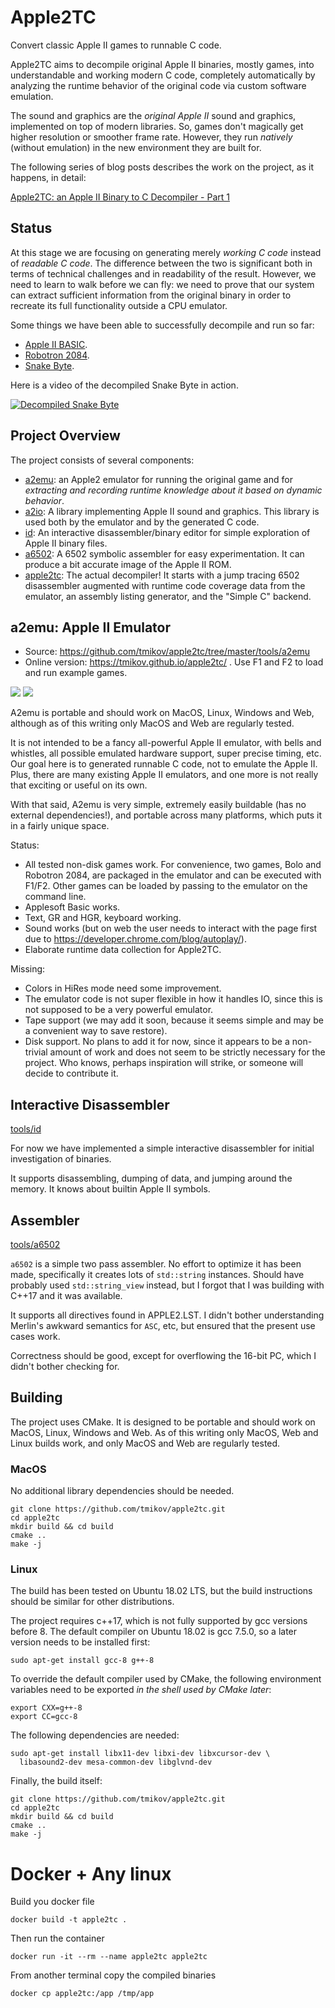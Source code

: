 # Apple2TC

Convert classic Apple II games to runnable C code.

Apple2TC aims to decompile original Apple II binaries, mostly games, into
understandable and working modern C code, completely automatically by analyzing
the runtime behavior of the original code via custom software emulation.

The sound and graphics are the *original Apple II* sound and graphics,
implemented on top of modern libraries. So, games don't magically get higher
resolution or smoother frame rate. However, they run _natively_ (without
emulation) in the new environment they are built for.

The following series of blog posts describes the work on the project, as it
happens, in detail:

[Apple2TC: an Apple II Binary to C Decompiler - Part 1](https://tmikov.blogspot.com/2021/12/apple2tc-apple-ii-binary-to-c.html)

## Status

At this stage we are focusing on generating merely _working C code_ instead of
_readable C code_. The difference between the two is significant both in terms
of technical challenges and in readability of the result. However, we need to
learn to walk before we can fly: we need to prove that our system can extract
sufficient information from the original binary in order to recreate its full
functionality outside a CPU emulator.

Some things we have been able to successfully decompile and run so far:

- [Apple II BASIC](decoded/rom).
- [Robotron 2084](decoded/robotron).
- [Snake Byte](decoded/snake-byte).

Here is a video of the decompiled Snake Byte in action.

[![Decompiled Snake Byte](https://img.youtube.com/vi/5ALmzwyQjgM/0.jpg)](https://www.youtube.com/watch?v=5ALmzwyQjgM)

## Project Overview

The project consists of several components:

- [a2emu](https://tmikov.github.io/apple2tc/): an Apple2 emulator for running
  the original game and for *extracting and recording runtime knowledge about it
  based on dynamic behavior*.
- [a2io](lib/a2io): A library implementing Apple II sound and graphics. This
  library is used both by the emulator and by the generated C code.
- [id](tools/id): An interactive disassembler/binary editor for simple
  exploration of Apple II binary files.
- [a6502](tools/a6502): A 6502 symbolic assembler for easy experimentation. It
  can produce a bit accurate image of the Apple II ROM.
- [apple2tc](tools/apple2tc): The actual decompiler! It starts with a jump
  tracing 6502 disassembler augmented with runtime code coverage data from the
  emulator, an assembly listing generator, and the "Simple C" backend.

## a2emu: Apple II Emulator

- Source: https://github.com/tmikov/apple2tc/tree/master/tools/a2emu
- Online version: https://tmikov.github.io/apple2tc/ . Use F1 and F2 to load and
  run example games.

![](images/a2emu-gr.png)
![](images/robo.jpg)

A2emu is portable and should work on MacOS, Linux, Windows and Web, although as
of this writing only MacOS and Web are regularly tested.

It is not intended to be a fancy all-powerful Apple II emulator, with bells and
whistles, all possible emulated hardware support, super precise timing, etc. Our
goal here is to generated runnable C code, not to emulate the Apple II. Plus,
there are many existing Apple II emulators, and one more is not really that
exciting or useful on its own.

With that said, A2emu is very simple, extremely easily buildable (has no
external dependencies!), and portable across many platforms, which puts it in a
fairly unique space.

Status:

- All tested non-disk games work. For convenience, two games, Bolo and Robotron
  2084, are packaged in the emulator and can be executed with F1/F2. Other games
  can be loaded by passing to the emulator on the command line.
- Applesoft Basic works.
- Text, GR and HGR, keyboard working.
- Sound works (but on web the user needs to interact with the page first due
  to https://developer.chrome.com/blog/autoplay/).
- Elaborate runtime data collection for Apple2TC.

Missing:

- Colors in HiRes mode need some improvement.
- The emulator code is not super flexible in how it handles IO, since this is
  not supposed to be a very powerful emulator.
- Tape support (we may add it soon, because it seems simple and may be a
  convenient way to save restore).
- Disk support. No plans to add it for now, since it appears to be a non-trivial
  amount of work and does not seem to be strictly necessary for the project. Who
  knows, perhaps inspiration will strike, or someone will decide to contribute
  it.

## Interactive Disassembler

[tools/id](tools/id)

For now we have implemented a simple interactive disassembler for initial
investigation of binaries.

It supports disassembling, dumping of data, and jumping around the memory. It
knows about builtin Apple II symbols.

## Assembler

[tools/a6502](tools/a6502)

`a6502` is a simple two pass assembler. No effort to optimize it has been made,
specifically it creates lots of `std::string`
instances. Should have probably used `std::string_view` instead, but I forgot
that I was building with C++17 and it was available.

It supports all directives found in APPLE2.LST. I didn't bother understanding
Merlin's awkward semantics for `ASC`, etc, but ensured that the present use
cases work.

Correctness should be good, except for overflowing the 16-bit PC, which I didn't
bother checking for.

## Building

The project uses CMake. It is designed to be portable and should work on MacOS,
Linux, Windows and Web. As of this writing only MacOS, Web and Linux builds work,
and only MacOS and Web are regularly tested.

### MacOS

No additional library dependencies should be needed.
```shell
git clone https://github.com/tmikov/apple2tc.git
cd apple2tc
mkdir build && cd build
cmake ..
make -j
```

### Linux

The build has been tested on Ubuntu 18.02 LTS, but the build instructions should
be similar for other distributions.

The project requires c++17, which is not fully supported by gcc versions before 8.
The default compiler on Ubuntu 18.02 is gcc 7.5.0, so  a later version needs to be
installed first:
```shell
sudo apt-get install gcc-8 g++-8
```

To override the default compiler used by CMake, the following environment
variables need to be exported *in the shell used by CMake later*:
```shell
export CXX=g++-8
export CC=gcc-8
```

The following dependencies are needed:
```shell
sudo apt-get install libx11-dev libxi-dev libxcursor-dev \
  libasound2-dev mesa-common-dev libglvnd-dev
```

Finally, the build itself:
```shell
git clone https://github.com/tmikov/apple2tc.git
cd apple2tc
mkdir build && cd build
cmake ..
make -j
```

# Docker + Any linux

Build you docker file

```shell
docker build -t apple2tc .
```

Then run the container

```shell
docker run -it --rm --name apple2tc apple2tc
```

From another terminal copy the compiled binaries

```shell
docker cp apple2tc:/app /tmp/app
```
